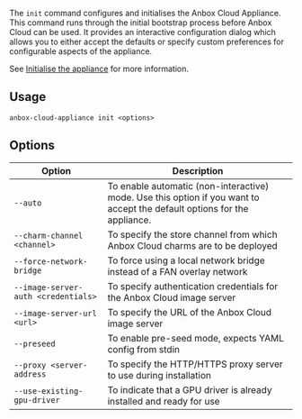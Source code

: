 The `init` command configures and initialises the Anbox Cloud Appliance. This command runs through the initial bootstrap process before Anbox Cloud can be used. It provides an interactive configuration dialog which allows you to either accept the defaults or specify custom preferences for configurable aspects of the appliance. 

See [Initialise the appliance](https://discourse.ubuntu.com/t/22681#initialise) for more information.

## Usage

    anbox-cloud-appliance init <options>

## Options

|Option | Description |
|-------|-------------|
|`--auto`|To enable automatic (non-interactive) mode. Use this option if you want to accept the default options for the appliance.|
|`--charm-channel <channel>`|To specify the store channel from which Anbox Cloud charms are to be deployed|
|`--force-network-bridge`|To force using a local network bridge instead of a FAN overlay network|
|`--image-server-auth <credentials>`|To specify authentication credentials for the Anbox Cloud image server|
|`--image-server-url <url>`| To specify the URL of the Anbox Cloud image server|
|`--preseed`| To enable pre-seed mode, expects YAML config from stdin|
|`--proxy <server-address`| To specify the HTTP/HTTPS proxy server to use during installation|
|`--use-existing-gpu-driver`|To indicate that a GPU driver is already installed and ready for use|
